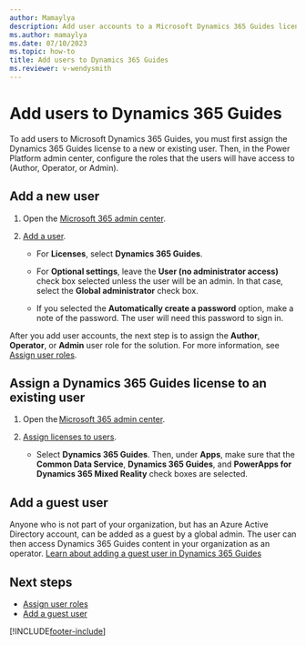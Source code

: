 ```yaml
---
author: Mamaylya
description: Add user accounts to a Microsoft Dynamics 365 Guides license.
ms.author: mamaylya
ms.date: 07/10/2023
ms.topic: how-to
title: Add users to Dynamics 365 Guides
ms.reviewer: v-wendysmith
---
```


# Add users to Dynamics 365 Guides

To add users to Microsoft Dynamics 365 Guides, you must first assign the Dynamics 365 Guides license to a new or existing user. Then, in the Power Platform admin center, configure the roles that the users will have access to (Author, Operator, or Admin).

## Add a new user

1. Open the [Microsoft 365 admin center](https://admin.microsoft.com/AdminPortal/Home).

1. [Add a user](/microsoft-365/admin/add-users/add-users).

   - For **Licenses**, select **Dynamics 365 Guides**.

   - For **Optional settings**, leave the **User (no administrator access)** check box selected unless the user will be an admin. In that case, select the **Global administrator** check box.

   - If you selected the **Automatically create a password** option, make a note of the password. The user will need this password to sign in.

After you add user accounts, the next step is to assign the **Author**, **Operator**, or **Admin** user role for the solution. For more information, see [Assign user roles](assign-role.md).

## Assign a Dynamics 365 Guides license to an existing user

1. Open the [Microsoft 365 admin center](https://admin.microsoft.com/AdminPortal/Home).

1. [Assign licenses to users](/microsoft-365/admin/manage/assign-licenses-to-users#use-the-active-users-page-to-assign-licenses).

   - Select **Dynamics 365 Guides**. Then, under **Apps**, make sure that the **Common Data Service**, **Dynamics 365 Guides**, and **PowerApps for Dynamics 365 Mixed Reality** check boxes are selected.

## Add a guest user

Anyone who is not part of your organization, but has an Azure Active Directory account, can be added as a guest by a global admin. The user can then access Dynamics 365 Guides content in your organization as an operator. [Learn about adding a guest user in Dynamics 365 Guides](admin-add-guest-user.md)

## Next steps

- [Assign user roles](assign-role.md)
- [Add a guest user](admin-add-guest-user.md)

[!INCLUDE[footer-include](../includes/footer-banner.md)]
